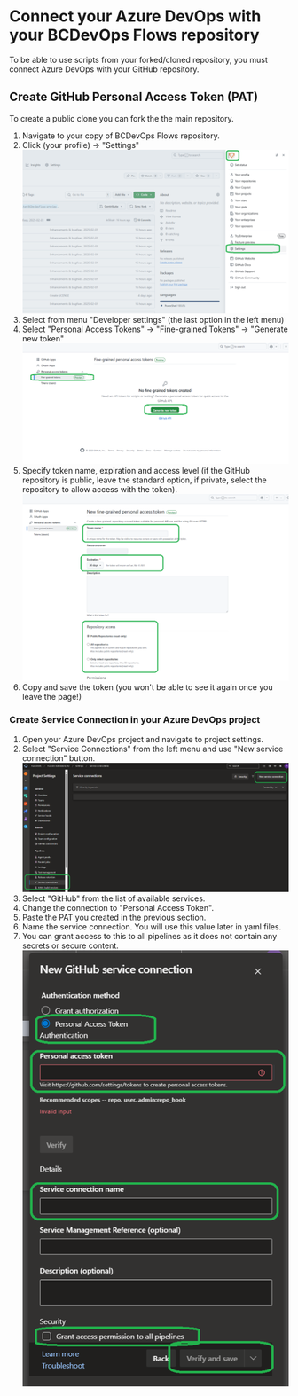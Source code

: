 # Connect your Azure DevOps with your BCDevOps Flows repository

To be able to use scripts from your forked/cloned repository, you must connect Azure DevOps with your GitHub repository.

## Create GitHub Personal Access Token (PAT)

To create a public clone you can fork the the main repository.

1. Navigate to your copy of BCDevOps Flows repository.
2. Click (your profile) -> "Settings"
    ![Create GitHub PAT 1](./ConnectAzureDevOpsWithGitHub/CreateGitHubPAT1.png)
3. Select from menu "Developer settings" (the last option in the left menu)
4. Select "Personal Access Tokens" -> "Fine-grained Tokens" -> "Generate new token"
    ![Create GitHub PAT 2](./ConnectAzureDevOpsWithGitHub/CreateGitHubPAT2.png)
5. Specify token name, expiration and access level (if the GitHub repository is public, leave the standard option, if private, select the repository to allow access with the token).
    ![Create GitHub PAT 3](./ConnectAzureDevOpsWithGitHub/CreateGitHubPAT3.png)
5. Copy and save the token (you won't be able to see it again once you leave the page!)

### Create Service Connection in your Azure DevOps project

1. Open your Azure DevOps project and navigate to project settings.
2. Select "Service Connections" from the left menu and use "New service connection" button.
    ![Create Service Connection 1](./ConnectAzureDevOpsWithGitHub/CreateServiceConnection1.png)
3. Select "GitHub" from the list of available services.
4. Change the connection to "Personal Access Token".
5. Paste the PAT you created in the previous section.
6. Name the service connection. You will use this value later in yaml files.
7. You can grant access to this to all pipelines as it does not contain any secrets or secure content.
    ![Create Service Connection 2](./ConnectAzureDevOpsWithGitHub/CreateServiceConnection2.png)
